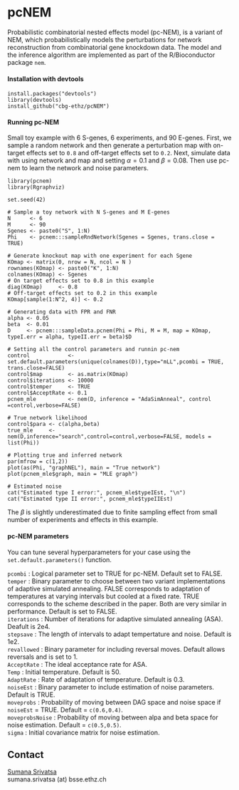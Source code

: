 # pcNEM
Probabilistic combinatorial nested effects model (pc-NEM), is a variant of NEM, which probabilistically models the perturbations 
for network reconstruction from combinatorial gene knockdown data. The model and the inference algorithm are implemented as part of the R/Bioconductor package `nem`. 

#### Installation with devtools ####

```
install.packages("devtools") 
library(devtools) 
install_github("cbg-ethz/pcNEM")
```
#### Running pc-NEM #### 
Small toy example with 6 S-genes, 6 experiments, and 90 E-genes. First, we sample a random network and then generate a perturbation map with on-target effects set to `0.8` and off-target effects set to `0.2`. Next, simulate data with using network and map and setting $\alpha = 0.1$ and $\beta = 0.08$. Then use pc-nem to learn the network and noise parameters. 
```
library(pcnem)
library(Rgraphviz)

set.seed(42)

# Sample a toy network with N S-genes and M E-genes
N      <- 6
M      <- 90
Sgenes <- paste0("S", 1:N)
Phi    <- pcnem:::sampleRndNetwork(Sgenes = Sgenes, trans.close = TRUE)

# Generate knockout map with one experiment for each Sgene
KOmap <- matrix(0, nrow = N, ncol = N )
rownames(KOmap) <- paste0("K", 1:N)
colnames(KOmap) <- Sgenes
# On target effects set to 0.8 in this example
diag(KOmap)     <- 0.8
# Off-target effects set to 0.2 in this example
KOmap[sample(1:N^2, 4)] <- 0.2

# Generating data with FPR and FNR 
alpha <- 0.05
beta  <- 0.01
D     <- pcnem:::sampleData.pcnem(Phi = Phi, M = M, map = KOmap, typeI.err = alpha, typeII.err = beta)$D

# Setting all the control parameters and runnin pc-nem
control            <- set.default.parameters(unique(colnames(D)),type="mLL",pcombi = TRUE, trans.close=FALSE)
control$map        <- as.matrix(KOmap)
control$iterations <- 10000
control$temper     <- TRUE
control$AcceptRate <- 0.1
pcnem_mle          <- nem(D, inference = "AdaSimAnneal", control =control,verbose=FALSE)

# True network likelihood
control$para <- c(alpha,beta)
true_mle     <- nem(D,inference="search",control=control,verbose=FALSE, models = list(Phi))

# Plotting true and inferred network
par(mfrow = c(1,2))
plot(as(Phi, "graphNEL"), main = "True network")
plot(pcnem_mle$graph, main = "MLE graph")

# Estimated noise
cat("Estimated type I error:", pcnem_mle$typeIEst, "\n")
cat("Estimated type II error:", pcnem_mle$typeIIEst)

```
The $\beta$ is slightly underestimated due to finite sampling effect from small number of experiments and effects in this example. 

#### pc-NEM parameters #### 
You can tune several hyperparameters for your case using the `set.default.parameters()` function.

`pcombi` :  Logical parameter set to TRUE for pc-NEM. Default set to FALSE. <br/>
`temper` :  Binary parameter to choose between two variant implementations of adaptive simulated annealing. FALSE corresponds to adaptation of temperatures at varying intervals but cooled at a fixed rate. TRUE corresponds to the scheme described in the paper. Both are very similar in performance. Default is set to FALSE.<br/>
`iterations` :  Number of iterations for adaptive simulated annealing (ASA). Deafult is 2e4.<br/>
`stepsave` : The length of intervals to adapt tempertature and noise. Default is 1e2.<br/>
`revallowed` : Binary parameter for including reversal moves. Default allows reversals and is set to 1.<br/>
`AcceptRate` : The ideal acceptance rate for ASA.  <br/>
`Temp`  : Initial temperature. Default is 50. <br/>
`AdaptRate` : Rate of adaptation of temperature. Default is 0.3.<br/>
`noiseEst` : Binary parameter to include estimation of noise parameters. Default is TRUE. <br/>
`moveprobs` : Probability of moving between DAG space and noise space if  `noiseEst`  = TRUE. Default = `c(0.6,0.4)`.<br/>
`moveprobsNoise` : Probability of moving between alpa and beta space for noise estimation. Default = `c(0.5,0.5)`. <br/>
`sigma` : Initial covariance matrix for noise estimation.

## Contact ##
[Sumana Srivatsa](https://www.bsse.ethz.ch/cbg/group/people/person-detail.MjAyOTQw.TGlzdC81MTYsOTQ0ODM3Mzc2.html) <br/>
sumana.srivatsa (at) bsse.ethz.ch

